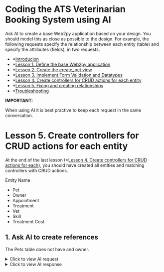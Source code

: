 # Coding the ATS Veterinarian Booking System using AI

Ask AI to create a base Web2py application based on your design. You should model this as close as possible to the design. For example, the following requests specify the relationship between each entity (table) and specify the attributes (fields), in two requests.

- *[Introducion](README.md)
- *[Lesson 1. Define the base Web2py application](LESSON_1.md)
- *[Lesson 2. Create the create_pet view](LESSON_2.md)
- *[Lesson 3. Implement Form Validation and Datatypes](LESSON_3.md)
- *[Lesson 4. Create controllers for CRUD actions for each entity](LESSON_4.md)
- *[Lesson 5. Fixing and creating relationships](LESSON_5.md)
- *[Troubleshooting](TROUBLESHOOTING.md)

**IMPORTANT:**

When using AI it is best practive to keep each request in the same conversation.

# Lesson 5. Create controllers for CRUD actions for each entity #

At the end of the last lesson (*[Lesson 4. Create controllers for CRUD actions for each](LESSON_4.md)), you should have created all entities and matching controllers with CRUD actions.

Entity Name
- Pet
- Owner
- Appointment
- Treatment
- Vet
- Skill
- Treatment Cost

## 1. Ask AI to create references ##

The Pets table does not have and owner.

<details>
    <summary>Click to view AI request</summary>

owner can have one-to-many pets

</details>

<details>
    <summary>Click to view AI response</summary>

To modify the owner-pet relationship so that an owner can have one to many pets, you need to update the database model and the corresponding views and controllers. Here's an updated version:

models/db.py
'''python
Copy code
from datetime import datetime
from decimal import Decimal

db = DAL('sqlite://storage.sqlite')

# Pet entity
db.define_table('pet',
                Field('name', requires=IS_NOT_EMPTY()),
                Field('breed', requires=IS_NOT_EMPTY()),
                Field('sex', 'string', requires=IS_IN_SET(['M', 'F'])),
                Field('owner_id', 'reference owner'),
                format='%(name)s')

# Owner entity
db.define_table('owner',
                Field('first_name', requires=IS_NOT_EMPTY()),
                Field('last_name', requires=IS_NOT_EMPTY()),
                Field('initial', 'string', length=2),
                Field('email', requires=IS_EMAIL()),
                Field('phone'),
                Field('registered_branch'),
                format='%(first_name)s %(last_name)s')

# Appointment entity
db.define_table('appointment',
                Field('pet_id', 'reference pet'),
                Field('date', 'date', default=datetime.now().date(), requires=IS_DATE()),
                Field('time', 'time', default=datetime.now().time(), requires=IS_TIME()),
                Field('registered_branch'),
                format='%(date)s')

# Treatment entity
db.define_table('treatment',
                Field('appointment_id', 'reference appointment'),
                Field('vet_id', 'reference vet'),
                Field('description', 'text'),
                format='%(description)s')

# Vet entity
db.define_table('vet',
                Field('first_name', requires=IS_NOT_EMPTY()),
                Field('last_name', requires=IS_NOT_EMPTY()),
                Field('grade'),
                Field('branch'),
                Field('extension'),
                format='%(first_name)s %(last_name)s')

# Skill entity
db.define_table('skill',
                Field('vet_id', 'reference vet'),
                Field('name', requires=IS_NOT_EMPTY()),
                format='%(name)s')

# Treatment Cost entity
db.define_table('treatment_cost',
                Field('description', requires=IS_NOT_EMPTY()),
                Field('cost', 'decimal(10,2)', default=Decimal('0.00')),
                format='%(description)s')
```

Now the owner entity has a foreign key owner_id in the pet table, allowing an owner to have multiple pets.

Ensure that you update the corresponding views and controllers to reflect the changes in the database model.
    
</details>

## 2. Implementing the code ##

In the *models/db_custom.py*
- Create the owner table definition before pet.
- Add the attribute to the pet table definition - Field('owner_id', 'reference owner').

![View Pets index page](img/ats_booking__lesson_5__owner_has_one_to_many_pets__db_custom_py.png)

models/db_custom.py
```python
...
# Owner entity

# Move owner table definition above pet table definition then the add reference to pet table

db.define_table('owner',
                Field('first_name', requires=IS_NOT_EMPTY()),
                Field('last_name', requires=IS_NOT_EMPTY()),
                Field('initial', 'string', length=2),
                Field('email', requires=IS_EMAIL()),
                Field('phone'),
                Field('registered_branch'),
                format='%(first_name)s %(last_name)s')
# Pet entity
db.define_table('pet',
                Field('name', data_type='string', requires=IS_LENGTH(maxsize=35, minsize=1)),
                Field('breed', requires=IS_NOT_EMPTY()),
                Field('sex', 'string', requires=IS_IN_SET(['M', 'F'])),

                # Add this line so owner can have one-to-many Pets
                Field('owner_id', 'reference owner'),

                format='%(name)s')
...
```

## 3. Testing ##

**Test the pet edit action**

1. Enter Owner details, then click submit.

![Add Owner](img/ats_booking__lesson_5__add_owner.png)

2. Click menu and select Pet > List.

3. Click edit next the pet.

![List Pets](img/ats_booking__lesson_5__list_pets.png)

4. Select Owner from drop down, then click submit

![Edit Pet with Owner Dropdown](img/ats_booking__lesson_5__pets_edit_pet_with_owner_id.png)

**Test the delete action**

1. From the Owner index page, delete the Owner assigned to the pet.

2. Click OK to confirm you want to delete.

![Edit Pet with Owner Dropdown](img/ats_booking__lesson_5__delete_owner_with_pet.png)

NOTE: *Both the Owner and Pet are deleted*

**DISCLAIMER**

Writing code requires careful consideration of various factors, such as specific requirements, best practices, and potential risks. Therefore, it is crucial to thoroughly review and test any code generated by this AI model before implementing it in a production environment. The user assumes all responsibility and liability for the usage and consequences of any code written or derived from this AI model. The AI model's responses should be used with caution and verified by human experts to ensure accuracy and suitability for the intended purpose. OpenAI, the developers of this AI model, cannot be held liable for any damages or losses resulting from the use of the generated code.

**This guide uses markdown.**

*[Markdown Guide](https://www.markdownguide.org/basic-syntax/)